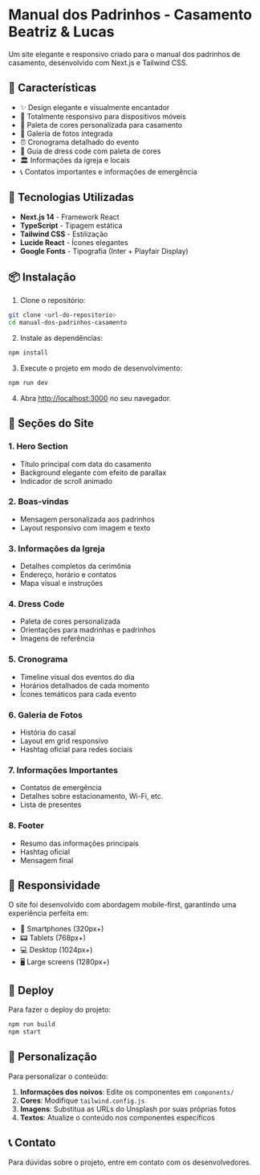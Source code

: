 # Manual dos Padrinhos - Casamento Beatriz & Lucas

Um site elegante e responsivo criado para o manual dos padrinhos de casamento, desenvolvido com Next.js e Tailwind CSS.

## 🎯 Características

- ✨ Design elegante e visualmente encantador
- 📱 Totalmente responsivo para dispositivos móveis
- 🎨 Paleta de cores personalizada para casamento
- 📸 Galeria de fotos integrada
- ⏰ Cronograma detalhado do evento
- 👗 Guia de dress code com paleta de cores
- 🏛️ Informações da igreja e locais
- 📞 Contatos importantes e informações de emergência

## 🚀 Tecnologias Utilizadas

- **Next.js 14** - Framework React
- **TypeScript** - Tipagem estática
- **Tailwind CSS** - Estilização
- **Lucide React** - Ícones elegantes
- **Google Fonts** - Tipografia (Inter + Playfair Display)

## 📦 Instalação

1. Clone o repositório:

```bash
git clone <url-do-repositorio>
cd manual-dos-padrinhos-casamento
```

2. Instale as dependências:

```bash
npm install
```

3. Execute o projeto em modo de desenvolvimento:

```bash
npm run dev
```

4. Abra [http://localhost:3000](http://localhost:3000) no seu navegador.

## 🎨 Seções do Site

### 1. Hero Section

- Título principal com data do casamento
- Background elegante com efeito de parallax
- Indicador de scroll animado

### 2. Boas-vindas

- Mensagem personalizada aos padrinhos
- Layout responsivo com imagem e texto

### 3. Informações da Igreja

- Detalhes completos da cerimônia
- Endereço, horário e contatos
- Mapa visual e instruções

### 4. Dress Code

- Paleta de cores personalizada
- Orientações para madrinhas e padrinhos
- Imagens de referência

### 5. Cronograma

- Timeline visual dos eventos do dia
- Horários detalhados de cada momento
- Ícones temáticos para cada evento

### 6. Galeria de Fotos

- História do casal
- Layout em grid responsivo
- Hashtag oficial para redes sociais

### 7. Informações Importantes

- Contatos de emergência
- Detalhes sobre estacionamento, Wi-Fi, etc.
- Lista de presentes

### 8. Footer

- Resumo das informações principais
- Hashtag oficial
- Mensagem final

## 📱 Responsividade

O site foi desenvolvido com abordagem mobile-first, garantindo uma experiência perfeita em:

- 📱 Smartphones (320px+)
- 📟 Tablets (768px+)
- 💻 Desktop (1024px+)
- 🖥️ Large screens (1280px+)

## 🚀 Deploy

Para fazer o deploy do projeto:

```bash
npm run build
npm start
```

## 📄 Personalização

Para personalizar o conteúdo:

1. **Informações dos noivos**: Edite os componentes em `components/`
2. **Cores**: Modifique `tailwind.config.js`
3. **Imagens**: Substitua as URLs do Unsplash por suas próprias fotos
4. **Textos**: Atualize o conteúdo nos componentes específicos

## 📞 Contato

Para dúvidas sobre o projeto, entre em contato com os desenvolvedores.
